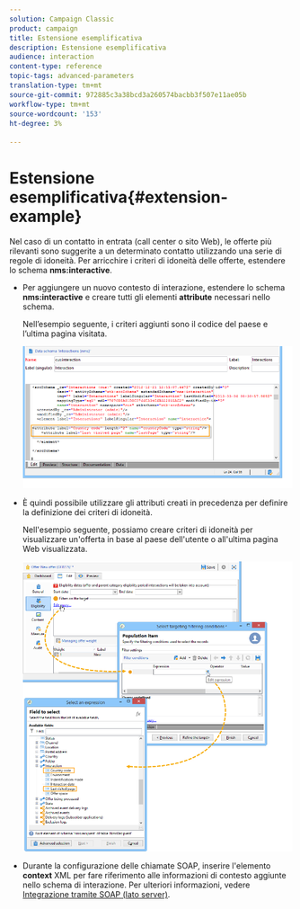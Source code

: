 ```yaml
---
solution: Campaign Classic
product: campaign
title: Estensione esemplificativa
description: Estensione esemplificativa
audience: interaction
content-type: reference
topic-tags: advanced-parameters
translation-type: tm+mt
source-git-commit: 972885c3a38bcd3a260574bacbb3f507e11ae05b
workflow-type: tm+mt
source-wordcount: '153'
ht-degree: 3%

---
```



# Estensione esemplificativa{#extension-example}

Nel caso di un contatto in entrata (call center o sito Web), le offerte più rilevanti sono suggerite a un determinato contatto utilizzando una serie di regole di idoneità. Per arricchire i criteri di idoneità delle offerte, estendere lo schema **nms:interactive**.

* Per aggiungere un nuovo contesto di interazione, estendere lo schema **nms:interactive** e creare tutti gli elementi **attribute** necessari nello schema.

   Nell’esempio seguente, i criteri aggiunti sono il codice del paese e l’ultima pagina visitata.

   ![](assets/s_ncs_configuration_offer_schemas.png)

* È quindi possibile utilizzare gli attributi creati in precedenza per definire la definizione dei criteri di idoneità.

   Nell&#39;esempio seguente, possiamo creare criteri di idoneità per visualizzare un&#39;offerta in base al paese dell&#39;utente o all&#39;ultima pagina Web visualizzata.

   ![](assets/s_ncs_configuration_offer_context.png)

* Durante la configurazione delle chiamate SOAP, inserire l&#39;elemento **context** XML per fare riferimento alle informazioni di contesto aggiunte nello schema di interazione. Per ulteriori informazioni, vedere [Integrazione tramite SOAP (lato server)](../../interaction/using/integration-via-soap--server-side-.md).

